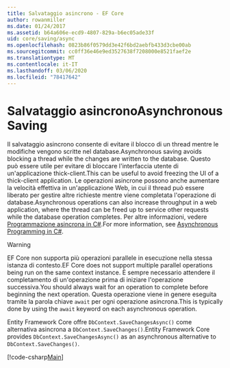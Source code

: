 ```yaml
---
title: Salvataggio asincrono - EF Core
author: rowanmiller
ms.date: 01/24/2017
ms.assetid: b64a606e-ecd9-4807-829a-b6ec05ade33f
uid: core/saving/async
ms.openlocfilehash: 0823b86f0579dd3e42f6bd2aebfb433d3cbe00ab
ms.sourcegitcommit: cc0ff36e46e9ed3527638f7208000e8521faef2e
ms.translationtype: MT
ms.contentlocale: it-IT
ms.lasthandoff: 03/06/2020
ms.locfileid: "78417642"
---
```

# <a name="asynchronous-saving"></a><span data-ttu-id="064f4-102">Salvataggio asincrono</span><span class="sxs-lookup"><span data-stu-id="064f4-102">Asynchronous Saving</span></span>

<span data-ttu-id="064f4-103">Il salvataggio asincrono consente di evitare il blocco di un thread mentre le modifiche vengono scritte nel database.</span><span class="sxs-lookup"><span data-stu-id="064f4-103">Asynchronous saving avoids blocking a thread while the changes are written to the database.</span></span> <span data-ttu-id="064f4-104">Questo può essere utile per evitare di bloccare l'interfaccia utente di un'applicazione thick-client.</span><span class="sxs-lookup"><span data-stu-id="064f4-104">This can be useful to avoid freezing the UI of a thick-client application.</span></span> <span data-ttu-id="064f4-105">Le operazioni asincrone possono anche aumentare la velocità effettiva in un'applicazione Web, in cui il thread può essere liberato per gestire altre richieste mentre viene completata l'operazione di database.</span><span class="sxs-lookup"><span data-stu-id="064f4-105">Asynchronous operations can also increase throughput in a web application, where the thread can be freed up to service other requests while the database operation completes.</span></span> <span data-ttu-id="064f4-106">Per altre informazioni, vedere [Programmazione asincrona in C#](https://docs.microsoft.com/dotnet/csharp/async).</span><span class="sxs-lookup"><span data-stu-id="064f4-106">For more information, see [Asynchronous Programming in C#](https://docs.microsoft.com/dotnet/csharp/async).</span></span>

> [!WARNING]  
> <span data-ttu-id="064f4-107">EF Core non supporta più operazioni parallele in esecuzione nella stessa istanza di contesto.</span><span class="sxs-lookup"><span data-stu-id="064f4-107">EF Core does not support multiple parallel operations being run on the same context instance.</span></span> <span data-ttu-id="064f4-108">È sempre necessario attendere il completamento di un'operazione prima di iniziare l'operazione successiva.</span><span class="sxs-lookup"><span data-stu-id="064f4-108">You should always wait for an operation to complete before beginning the next operation.</span></span> <span data-ttu-id="064f4-109">Questa operazione viene in genere eseguita tramite la parola chiave `await` per ogni operazione asincrona.</span><span class="sxs-lookup"><span data-stu-id="064f4-109">This is typically done by using the `await` keyword on each asynchronous operation.</span></span>

<span data-ttu-id="064f4-110">Entity Framework Core offre `DbContext.SaveChangesAsync()` come alternativa asincrona a `DbContext.SaveChanges()`.</span><span class="sxs-lookup"><span data-stu-id="064f4-110">Entity Framework Core provides `DbContext.SaveChangesAsync()` as an asynchronous alternative to `DbContext.SaveChanges()`.</span></span>

[!code-csharp[Main](../../../samples/core/Saving/Async/Sample.cs#Sample)]
